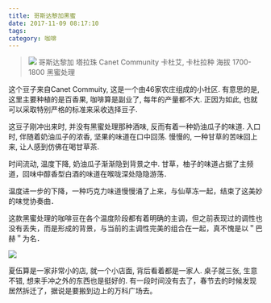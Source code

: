 ```yaml
---
title: 哥斯达黎加黑蜜
date: 2017-11-09 08:17:10
tags:
category: 咖啡
---
```


> ![](/images/cafe/20171104.JPG)
> 哥斯达黎加 塔拉珠 Canet Community
> 卡杜艾, 卡杜拉种
> 海拔 1700-1800
> 黑蜜处理
<!-- more -->

这个豆子来自Canet Commuity, 这是一个由46家农庄组成的小社区. 有意思的是, 这里主要种植的是百香果, 咖啡算是副业了, 每年的产量都不大. 正因为如此, 也就可以采取特别严格的标准来采收选择豆子.

这豆子刚冲出来时, 并没有黑蜜处理那种酒味, 反而有着一种奶油瓜子的味道. 入口时, 伴随着奶油瓜子的浓香, 坚果的味道在口中回荡. 慢慢的, 一种甘草的苦味回上来, 让人感到仿佛在喝甘草茶.

时间流动, 温度下降, 奶油瓜子渐渐隐到背景之中. 甘草，柚子的味道占据了主频道，回味中醇香型白酒的味道在喉咙深处隐隐游荡．

温度进一步的下降，一种巧克力味道慢慢涌了上来，与仙草冻一起，结束了这美妙的味觉协奏曲．

这款黑蜜处理的咖啡豆在各个温度阶段都有着明确的主调，但之前表现过的调性也没有丢失，而是形成的背景，与当前的主调性完美的组合在一起，真不愧是以＂巴赫＂为名．

![](/images/cafe/夏伍.png)

夏伍算是一家非常小的店, 就一个小店面, 背后看着都是一家人. 桌子就三张, 生意不错, 想来手冲之外的东西也是挺好的.
有一段时间没有去了，春节去的时候发现居然拆迁了，据说是要搬到边上的万科广场去。
